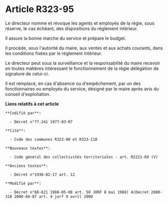 # Article R323-95

Le directeur nomme et révoque les agents et employés de la régie, sous réserve, le cas échéant, des dispositions du règlement
intérieur.

Il assure la bonne marche du service et prépare le budget.

Il procède, sous l'autorité du maire, aux ventes et aux achats courants, dans les conditions fixées par le règlement
intérieur.

Le directeur peut sous la surveillance et la responsabilité du maire recevoir en toutes matières intéressant le
fonctionnement de la régie délégation de signature de celui-ci.

Il est remplacé, en cas d'absence ou d'empêchement, par un des fonctionnaires ou employés du service, désigné par le maire
après avis du conseil d'exploitation.

**Liens relatifs à cet article**

	**Codifié par**:

	  - Décret n°77-241 1977-03-07

	**Cite**:

	  - Code des communes R323-90 et R323-110

	**Nouveaux textes**:

	  - Code général des collectivités territoriales - art. R2221-69 (V)

	**Anciens textes**:

	  - Décret n°1930-02-17 art. 12

	**Modifié par**:

	  - Décret n°88-621 1988-05-08 art. 50 JORF 8 mai 1988) A(Décret 2000-318 2000-04-07 art. 4 jorf 9 avril 2000

